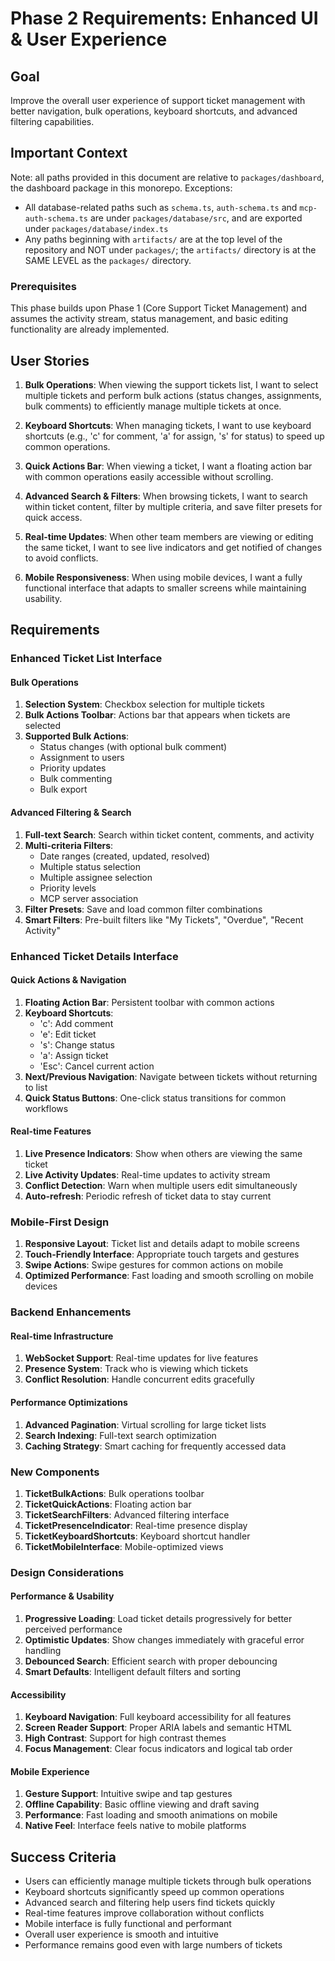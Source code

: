 # Phase 2 Requirements: Enhanced UI & User Experience

## Goal
Improve the overall user experience of support ticket management with better navigation, bulk operations, keyboard shortcuts, and advanced filtering capabilities.

## Important Context
Note: all paths provided in this document are relative to `packages/dashboard`, the dashboard package in this monorepo.
Exceptions: 
* All database-related paths such as `schema.ts`, `auth-schema.ts` and `mcp-auth-schema.ts` are under `packages/database/src`, and are exported under `packages/database/index.ts`
* Any paths beginning with `artifacts/` are at the top level of the repository and NOT under `packages/`; the `artifacts/` directory is at the SAME LEVEL as the `packages/` directory.

### Prerequisites
This phase builds upon Phase 1 (Core Support Ticket Management) and assumes the activity stream, status management, and basic editing functionality are already implemented.

## User Stories

1. **Bulk Operations**: When viewing the support tickets list, I want to select multiple tickets and perform bulk actions (status changes, assignments, bulk comments) to efficiently manage multiple tickets at once.

2. **Keyboard Shortcuts**: When managing tickets, I want to use keyboard shortcuts (e.g., 'c' for comment, 'a' for assign, 's' for status) to speed up common operations.

3. **Quick Actions Bar**: When viewing a ticket, I want a floating action bar with common operations easily accessible without scrolling.

4. **Advanced Search & Filters**: When browsing tickets, I want to search within ticket content, filter by multiple criteria, and save filter presets for quick access.

5. **Real-time Updates**: When other team members are viewing or editing the same ticket, I want to see live indicators and get notified of changes to avoid conflicts.

6. **Mobile Responsiveness**: When using mobile devices, I want a fully functional interface that adapts to smaller screens while maintaining usability.

## Requirements

### Enhanced Ticket List Interface

#### Bulk Operations
1. **Selection System**: Checkbox selection for multiple tickets
2. **Bulk Actions Toolbar**: Actions bar that appears when tickets are selected
3. **Supported Bulk Actions**:
   - Status changes (with optional bulk comment)
   - Assignment to users
   - Priority updates
   - Bulk commenting
   - Bulk export

#### Advanced Filtering & Search
1. **Full-text Search**: Search within ticket content, comments, and activity
2. **Multi-criteria Filters**: 
   - Date ranges (created, updated, resolved)
   - Multiple status selection
   - Multiple assignee selection
   - Priority levels
   - MCP server association
3. **Filter Presets**: Save and load common filter combinations
4. **Smart Filters**: Pre-built filters like "My Tickets", "Overdue", "Recent Activity"

### Enhanced Ticket Details Interface

#### Quick Actions & Navigation
1. **Floating Action Bar**: Persistent toolbar with common actions
2. **Keyboard Shortcuts**: 
   - 'c': Add comment
   - 'e': Edit ticket
   - 's': Change status
   - 'a': Assign ticket
   - 'Esc': Cancel current action
3. **Next/Previous Navigation**: Navigate between tickets without returning to list
4. **Quick Status Buttons**: One-click status transitions for common workflows

#### Real-time Features
1. **Live Presence Indicators**: Show when others are viewing the same ticket
2. **Live Activity Updates**: Real-time updates to activity stream
3. **Conflict Detection**: Warn when multiple users edit simultaneously
4. **Auto-refresh**: Periodic refresh of ticket data to stay current

### Mobile-First Design
1. **Responsive Layout**: Ticket list and details adapt to mobile screens
2. **Touch-Friendly Interface**: Appropriate touch targets and gestures
3. **Swipe Actions**: Swipe gestures for common actions on mobile
4. **Optimized Performance**: Fast loading and smooth scrolling on mobile devices

### Backend Enhancements

#### Real-time Infrastructure
1. **WebSocket Support**: Real-time updates for live features
2. **Presence System**: Track who is viewing which tickets
3. **Conflict Resolution**: Handle concurrent edits gracefully

#### Performance Optimizations
1. **Advanced Pagination**: Virtual scrolling for large ticket lists
2. **Search Indexing**: Full-text search optimization
3. **Caching Strategy**: Smart caching for frequently accessed data

### New Components
1. **TicketBulkActions**: Bulk operations toolbar
2. **TicketQuickActions**: Floating action bar
3. **TicketSearchFilters**: Advanced filtering interface
4. **TicketPresenceIndicator**: Real-time presence display
5. **TicketKeyboardShortcuts**: Keyboard shortcut handler
6. **TicketMobileInterface**: Mobile-optimized views

### Design Considerations

#### Performance & Usability
1. **Progressive Loading**: Load ticket details progressively for better perceived performance
2. **Optimistic Updates**: Show changes immediately with graceful error handling
3. **Debounced Search**: Efficient search with proper debouncing
4. **Smart Defaults**: Intelligent default filters and sorting

#### Accessibility
1. **Keyboard Navigation**: Full keyboard accessibility for all features
2. **Screen Reader Support**: Proper ARIA labels and semantic HTML
3. **High Contrast**: Support for high contrast themes
4. **Focus Management**: Clear focus indicators and logical tab order

#### Mobile Experience
1. **Gesture Support**: Intuitive swipe and tap gestures
2. **Offline Capability**: Basic offline viewing and draft saving
3. **Performance**: Fast loading and smooth animations on mobile
4. **Native Feel**: Interface feels native to mobile platforms

## Success Criteria
- Users can efficiently manage multiple tickets through bulk operations
- Keyboard shortcuts significantly speed up common operations
- Advanced search and filtering help users find tickets quickly
- Real-time features improve collaboration without conflicts
- Mobile interface is fully functional and performant
- Overall user experience is smooth and intuitive
- Performance remains good even with large numbers of tickets